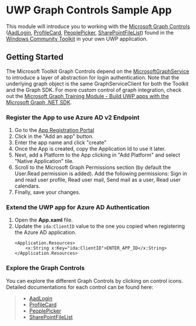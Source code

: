 # UWP Graph Controls Sample App

This module will introduce you to working with the [Microsoft Graph Controls](https://docs.microsoft.com/en-us/dotnet/api/microsoft.toolkit.uwp.ui.controls.graph?view=win-comm-toolkit-dotnet-stable) ([AadLogin](https://docs.microsoft.com/en-us/windows/communitytoolkit/graph/aadlogin), [ProfileCard](https://docs.microsoft.com/en-us/windows/communitytoolkit/graph/profilecard), [PeoplePicker](https://docs.microsoft.com/en-us/windows/communitytoolkit/graph/peoplepicker), [SharePointFileList](https://docs.microsoft.com/en-us/windows/communitytoolkit/graph/sharepointfilelist)) found in the [Windows Community Toolkit](https://github.com/Microsoft/WindowsCommunityToolkit) in your own UWP application.

## Getting Started

The Microsoft Toolkit Graph Controls depend on the [MicrosoftGraphService](https://docs.microsoft.com/en-us/windows/communitytoolkit/services/microsoftgraph) to introduce a layer of abstraction for login authentication. Note that the underlying graph object is the same GraphServiceClient for both the Toolkit and the Graph SDK. For more custom control of graph integration, check out the [Microsoft Graph Training Module - Build UWP apps with the Microsoft Graph .NET SDK](https://github.com/microsoftgraph/msgraph-training-uwp).

### Register the App to use Azure AD v2 Endpoint

1. Go to the [App Registration Portal](https://apps.dev.microsoft.com)
2. Click in the "Add an app" button.
3. Enter the app name and click "create"
4. Once the App is created, copy the Application Id to use it later.
5. Next, add a Platform to the App clicking in "Add Platform" and select "Native Application" tile.
6. Scroll to the Microsoft Graph Permissions section (by default the User.Read permission is added). Add the following permissions: Sign in and read user profile, Read user mail, Send mail as a user, Read user calendars.
7. Finally, save your changes.

### Extend the UWP app for Azure AD Authentication

1. Open the **App.xaml** file.
2. Update the `ida:ClientID` value to the one you copied when registering the Azure AD application.
    ```
    <Application.Resources>
        <x:String x:Key="ida:ClientID">ENTER_APP_ID</x:String>
    </Application.Resources>
    ```

### Explore the Graph Controls

You can explore the different Graph Controls by clicking on control icons. Detailed documentations for each control can be found here:
>* [AadLogin](https://docs.microsoft.com/en-us/windows/communitytoolkit/graph/aadlogin) 
>* [ProfileCard](https://docs.microsoft.com/en-us/windows/communitytoolkit/graph/profilecard)
>* [PeoplePicker](https://docs.microsoft.com/en-us/windows/communitytoolkit/graph/peoplepicker) 
>* [SharePointFileList](https://docs.microsoft.com/en-us/windows/communitytoolkit/graph/sharepointfilelist) 

